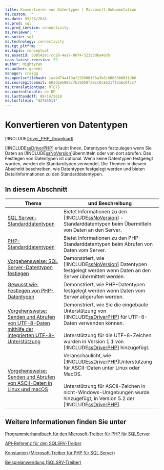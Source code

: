 ```yaml
---
title: Konvertieren von Datentypen | Microsoft-Dokumentation
ms.custom: ''
ms.date: 03/26/2018
ms.prod: sql
ms.prod_service: connectivity
ms.reviewer: ''
ms.suite: sql
ms.technology: connectivity
ms.tgt_pltfrm: ''
ms.topic: conceptual
ms.assetid: 508542ec-cc28-4a17-80f4-52325d6a48db
caps.latest.revision: 29
author: MightyPen
ms.author: genemi
manager: craigg
ms.openlocfilehash: 1ea9d74a413af299808155a3b8c8083360031db6
ms.sourcegitcommit: 603d2e588ac7b36060fa0cc9c8621ff2a6c0fcc7
ms.translationtype: MTE75
ms.contentlocale: de-DE
ms.lasthandoff: 08/14/2018
ms.locfileid: "42785511"
---
```

# <a name="converting-data-types"></a>Konvertieren von Datentypen
[!INCLUDE[Driver_PHP_Download](../../includes/driver_php_download.md)]

[!INCLUDE[ssDriverPHP](../../includes/ssdriverphp_md.md)] erlaubt Ihnen, Datentypen festzulegen wenn Sie Daten an [!INCLUDE[ssNoVersion](../../includes/ssnoversion-md.md)]übermitteln oder von dort abrufen. Das Festlegen von Datentypen ist optional. Wenn keine Datentypen festgelegt wurden, werden die Standardtypen verwendet. Die Themen in diesem Abschnitt beschreiben, wie Datentypen festgelegt werden und bieten Detailinformationen zu den Standarddatentypen.  
  
## <a name="in-this-section"></a>In diesem Abschnitt  
  
|Thema|und Beschreibung|  
|---------|---------------|  
|[SQL Server-Standarddatentypen](../../connect/php/default-sql-server-data-types.md)|Bietet Informationen zu den [!INCLUDE[ssNoVersion](../../includes/ssnoversion-md.md)] -Standarddatentypen beim Übermitteln von Daten an den Server.|  
|[PHP-Standarddatentypen](../../connect/php/default-php-data-types.md)|Bietet Informationen zu den PHP-Standarddatentypen beim Abrufen von Daten vom Server.|  
|[Vorgehensweise: SQL Server-Datentypen festlegen](../../connect/php/how-to-specify-sql-server-data-types-when-using-the-sqlsrv-driver.md)|Demonstriert, wie [!INCLUDE[ssNoVersion](../../includes/ssnoversion-md.md)] Datentypen festgelegt werden wenn Daten an den Server übermittelt werden.|  
|[Gewusst wie: Festlegen von PHP-Datentypen](../../connect/php/how-to-specify-php-data-types.md)|Demonstriert, wie PHP-Datentypen festgelegt werden wenn Daten vom Server abgerufen werden.|  
|[Vorgehensweise: Senden und Abrufen von UTF-8-Daten mithilfe der integrierten UTF-8-Unterstützung](../../connect/php/how-to-send-and-retrieve-utf-8-data-using-built-in-utf-8-support.md)|Demonstriert, wie Sie die eingebaute Unterstützung von [!INCLUDE[ssDriverPHP](../../includes/ssdriverphp_md.md)] für UTF-8-Daten verwenden können.<br /><br />Unterstützung für die UTF-8-Zeichen wurden in Version 1.1 von [!INCLUDE[ssDriverPHP](../../includes/ssdriverphp_md.md)] hinzugefügt.|  
|[Vorgehensweise: Senden und Abrufen von ASCII-Daten in Linux und macOS](../../connect/php/how-to-send-and-retrieve-ascii-data-in-linux-mac.md)|Veranschaulicht, wie [!INCLUDE[ssDriverPHP](../../includes/ssdriverphp_md.md)]Unterstützung für ASCII-Daten unter Linux oder MacOS.<br /><br />Unterstützung für ASCII-Zeichen in nicht-Windows-Umgebungen wurde hinzugefügt, in Version 5.2 der [!INCLUDE[ssDriverPHP](../../includes/ssdriverphp_md.md)].|
  
## <a name="see-also"></a>Weitere Informationen finden Sie unter  
[Programmierhandbuch für den Microsoft-Treiber für PHP für SQLServer](../../connect/php/programming-guide-for-php-sql-driver.md)

[API-Referenz für den SQLSRV-Treiber](../../connect/php/sqlsrv-driver-api-reference.md)

[Konstanten &#40;Microsoft-Treiber für PHP für SQL Server&#41;](../../connect/php/constants-microsoft-drivers-for-php-for-sql-server.md)

[Beispielanwendung &#40;SQLSRV-Treiber&#41;](../../connect/php/example-application-sqlsrv-driver.md)  
  
